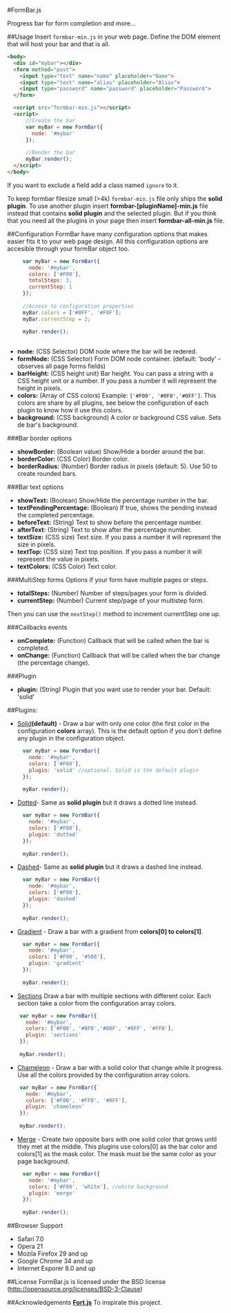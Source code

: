#FormBar.js

Progress bar for form completion and more...

##Usage
Insert `formbar-min.js` in your web page.  Define the DOM element that will host your bar and that is all.

```html
<body>
  <div id="mybar"></div>
  <form method="post">
    <input type="text" name="name" placeholder="Name">
    <input type="text" name="alias" placeholder="Alias">
    <input type="password" name="password" placeholder="Password">
  </form>

  <script src="formbar-min.js"></script>
  <script>
      //Create the bar
      var myBar = new FormBar({
        node: '#mybar'
      });
      
      //Render the bar
      myBar.render();
  </script>
</body>
```

If you want to exclude a field add a class named `ignore` to it. 

To keep formbar filesize small (>4k) `formbar-min.js` file only ships the **solid plugin**. To use another plugin insert **formbar-[pluginName]-min.js** file instead that contains **solid plugin** and the selected plugin. But if you think that you need all the plugins in your page then insert **formbar-all-min.js** file.

##Configuration
FormBar have many configuration options that makes easier fits it to your web page design. All this configuration options are accesible through your formBar object too.

 ```javascript
      var myBar = new FormBar({
        node: '#mybar',
        colors: ['#F00'],
        totalSteps: 3,
        currentStep: 1
      });
      
      //Access to configuration properties
      myBar.colors = ['#0FF', '#F0F']; 
      myBar.currentStep = 2;
      
      myBar.render();
     
 ```

* **node:** (CSS Selector) DOM node where the bar will be redered.
* **formNode:** (CSS Selector) Form DOM node container. (default: 'body' - observes all page forms fields)
* **barHeight:** (CSS height unit) Bar height. You can pass a string with a CSS height unit or a number. If you pass a number it will represent the height in pixels.
* **colors:** (Array of CSS colors) Example: `['#F00', '#0F0','#0FF']`. This colors are share by all plugins, see below the configuration of each plugin to know how it use this colors.
* **background:** (CSS background) A color or background CSS value. Sets de bar's background.

###Bar border options
 
* **showBorder:** (Boolean value) Show/Hide a border around the bar.
* **borderColor:** (CSS Color) Border color.
* **borderRadius:** (Number) Border radius in pixels (default: 5). Use 50 to create rounded bars.

###Bar text options
* **showText:** (Boolean) Show/Hide the percentage number in the bar.
* **textPendingPercentage:** (Boolean) If true, shows the pending instead the completed percentage.
* **beforeText:** (String) Text to show before the percentage number.
* **afterText:** (String) Text to show after the percentage number.
* **textSize:** (CSS size) Text size. If you pass a number it will represent the size in pixels. 
* **textTop:** (CSS size) Text top position. If you pass a number it will represent the value in pixels. 
* **textColors:** (CSS Color) Text color.

###MultiStep forms
Options if your form have multiple pages or steps.

* **totalSteps:** (Number) Number of steps/pages your form is divided.
* **currentStep:** (Number) Current step/page of your multistep form.

Then you can use the `nextStep()` method to increment currentStep one up.

###Callbacks events
* **onComplete:** (Function) Callback that will be called when the bar is completed.
* **onChange:** (Function) Callback that will be called when the bar change (the percentage change).

###Plugin
* **plugin:** (String) Plugin that you want use to render your bar. Default: 'solid'


##Plugins:

 * [Solid](#)**(default)** - Draw a bar with only one color (the first color in the configuration **colors** array). This is the default option if you don't define any plugin in the configuration object.
 ```javascript
      var myBar = new FormBar({
        node: '#mybar',
        colors: ['#F00'],
        plugin: 'solid' //optional. Solid is the default plugin
      });
      
      myBar.render();
 ```
 
 * [Dotted](#)- Same as **solid plugin** but it draws a dotted line instead.
 ```javascript
      var myBar = new FormBar({
        node: '#mybar',
        colors: ['#F00'],
        plugin: 'dotted'
      });
      
      myBar.render();
 ```
 * [Dashed](#)- Same as **solid plugin** but it draws a dashed line instead. 
 ```javascript
      var myBar = new FormBar({
        node: '#mybar',
        colors: ['#F00'],
        plugin: 'dashed'
      });
      
      myBar.render();
 ```
 
 * [Gradient](#) - Draw a bar with a gradient from **colors[0] to colors[1]**.
 ```javascript
      var myBar = new FormBar({
        node: '#mybar',
        colors: ['#F00', '#500'],
        plugin: 'gradient'
      });
      
      myBar.render();
 ```
 
 
 * [Sections](#) Draw a bar with multiple sections with different color. Each section take a color from the configuration array colors. 
  ```javascript
      var myBar = new FormBar({
        node: '#mybar',
        colors: ['#F00', '#0F0','#00F', '#0FF', '#FF0'],
        plugin: 'sections'
      });
      
      myBar.render();
 ```

 * [Chameleon](#) - Draw a bar with a solid color that change while it progress. Use all the colors provided by the configuration array colors.
  ```javascript
      var myBar = new FormBar({
        node: '#mybar',
        colors: ['#F00', '#FF0', '#0FF'],
        plugin: 'chameleon'
      });
      
      myBar.render();
 ```
 
 * [Merge](#) - Create two opposite bars with one solid color that grows until they met at the middle. This plugins use colors[0] as the bar color and colors[1] as the mask color. The mask must be the same color as your page background. 
 ```javascript
      var myBar = new FormBar({
        node: '#mybar',
        colors: ['#F00', 'white'], //white background
        plugin: 'merge'
      });
      
      myBar.render();
 ```


##Browser Support
 * Safari 7.0 
 * Opera 21 
 * Mozila Firefox 29 and up
 * Google Chrome 34 and up
 * Internet Exporer 8.0 and up 
 

##License
FormBar.js is licensed under the BSD license (http://opensource.org/licenses/BSD-3-Clause)

##Acknowledgements
[**Fort.js**](http://idriskhenchil.me/fort) To inspirate this project. 
